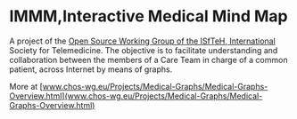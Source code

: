 # IMMM,Interactive Medical Mind Map</h1>

A project of the [Open Source Working Group of the ISfTeH, International](www.isfteh.org/working_groups/category/collaborative_care_team_in_open_source)
Society for Telemedicine. 
The objective is to facilitate understanding and collaboration between the members of a Care Team in charge of a common patient,
across Internet by means of graphs.


More at [www.chos-wg.eu/Projects/Medical-Graphs/Medical-Graphs-Overview.html](www.chos-wg.eu/Projects/Medical-Graphs/Medical-Graphs-Overview.html)
